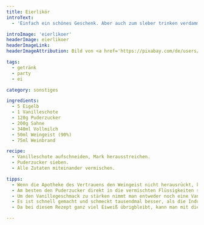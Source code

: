 ```yaml
---
title: Eierlikör
introText:
  - 'Einfach ein schönes Geschenk. Aber auch zum sleber trinken verdammt lecker.'

introImage: 'eierlikoer'
headerImage: eierlikoer
headerImageLink:
headerImageAttribution: Bild von <a href='https://pixabay.com/de/users/ritae-19628/?utm_source=link-attribution&amp;utm_medium=referral&amp;utm_campaign=image&amp;utm_content=1902338'>RitaE</a> auf <a href='https://pixabay.com/de/?utm_source=link-attribution&amp;utm_medium=referral&amp;utm_campaign=image&amp;utm_content=1902338'>Pixabay</a>

tags:
  - getränk
  - party
  - ei

category: sonstiges

ingredients:
  - 5 Eigelb
  - 1 Vanilleschote
  - 120g Puderzucker
  - 200g Sahne
  - 340ml Vollmilch
  - 50ml Weingeist (90%)
  - 75ml Weinbrand

recipe:
  - Vanilleschote aufschneiden, Mark herausstreichen.
  - Puderzucker sieben.
  - Alle Zutaten miteinander vermischen.

tipps:
  - Wenn die Apotheke des Vertrauens den Weingeist nicht herausrückt, kann der Weingeist komplett durch Weinbrand ersetzt werden.
  - Am besten den Puderzucker direkt in die vermischten Flüssigkeiten sieben.
  - Um den Vanillegeschmack zu stärken nimmt man entweder noch eine Vanilleschote oder aber ein Fläschchen mit Vanillearoma.
  - Es ist schnell gemacht und schmeckt tausendmal besser, als die Industriepampe, die man sonst so bekommt. Auch die Eierliköre von Eierbauern haben mich bislang nicht überzeugen können.
  - Da bei diesem Rezept ganz viel Eiweiß übrigbleibt, kann man mit diesem ein paar Kokosmakronen herstellen.

---
```

